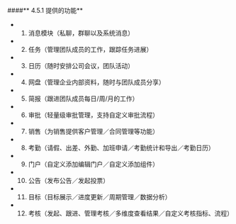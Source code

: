 ####** 4.5.1 提供的功能**

* 1) 消息模块（私聊，群聊以及系统消息）

* 2) 任务（管理团队成员的工作，跟踪任务进展）

* 3) 日历（随时安排公司会议，团队活动）

* 4) 网盘（管理企业内部资料，随时与团队成员分享）

* 5) 简报（跟进团队成员每日/周/月的工作）

* 6) 审批（轻量级审批管理，支持自定义审批流程）

* 7) 销售（为销售提供客户管理／合同管理等功能）

* 8) 考勤（请假、出差、外勤、加班申请／考勤统计和导出／考勤日历）

* 9) 门户（自定义添加编辑门户／自定义添加组件）

* 10) 公告（发布公告／发起投票）

* 11) 目标（目标展示／进度更新／周期管理／数据分析）

* 12) 考核（发起、跟进、管理考核／多维度查看结果／自定义考核指标、流程）
